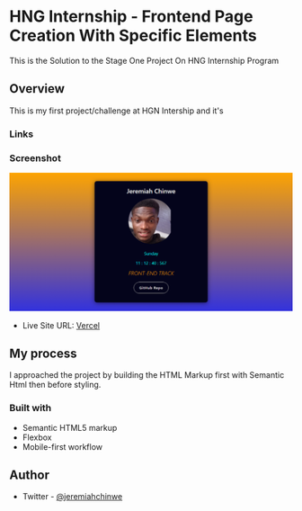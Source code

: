 # HNG Internship - Frontend Page Creation With Specific Elements

This is the Solution to the Stage One Project On HNG Internship Program

## Overview

This is my first project/challenge at HGN Intership and it's 

### Links

### Screenshot

![screenshot](./assets/hng_stage_one.png)

- Live Site URL: [Vercel](https://hng-stage-one-cyan.vercel.app/)

## My process

I approached the project by building the HTML Markup first with Semantic Html then before styling.

### Built with

- Semantic HTML5 markup
- Flexbox
- Mobile-first workflow

## Author

- Twitter - [@jeremiahchinwe](https://www.twitter.com/jeremiahchinwe)


